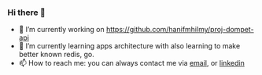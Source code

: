 ### Hi there 👋

<!--
**hanifmhilmy/hanifmhilmy** is a ✨ _special_ ✨ repository because its `README.md` (this file) appears on your GitHub profile.

Here are some ideas to get you started:

- 🔭 I’m currently working on https://github.com/hanifmhilmy/proj-dompet-api
- 🌱 I’m currently learning apps architecture with also learning to familiarize myself with the redis
- 👯 I’m looking to collaborate on ...
- 🤔 I’m looking for help with ...
- 💬 Ask me about ...
- 📫 How to reach me: ...
- 😄 Pronouns: ...
- ⚡ Fun fact: ...
-->

- 🔭 I’m currently working on https://github.com/hanifmhilmy/proj-dompet-api
- 🌱 I’m currently learning apps architecture with also learning to make better known redis, go.
- 📫 How to reach me: you can always contact me via [email](mailto:hanifmhilmy@outlook.com), or [linkedin](https://www.linkedin.com/in/hanifmhilmy/)
